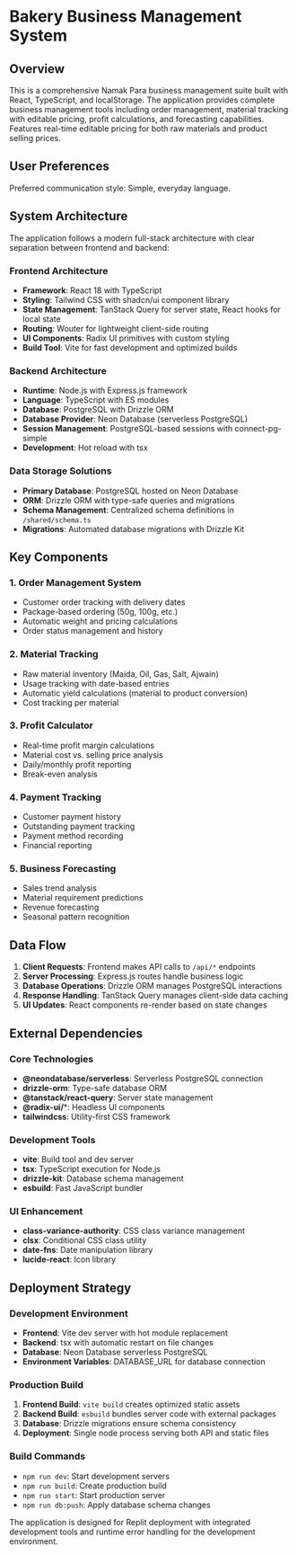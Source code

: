 # Bakery Business Management System

## Overview

This is a comprehensive Namak Para business management suite built with React, TypeScript, and localStorage. The application provides complete business management tools including order management, material tracking with editable pricing, profit calculations, and forecasting capabilities. Features real-time editable pricing for both raw materials and product selling prices.

## User Preferences

Preferred communication style: Simple, everyday language.

## System Architecture

The application follows a modern full-stack architecture with clear separation between frontend and backend:

### Frontend Architecture
- **Framework**: React 18 with TypeScript
- **Styling**: Tailwind CSS with shadcn/ui component library
- **State Management**: TanStack Query for server state, React hooks for local state
- **Routing**: Wouter for lightweight client-side routing
- **UI Components**: Radix UI primitives with custom styling
- **Build Tool**: Vite for fast development and optimized builds

### Backend Architecture
- **Runtime**: Node.js with Express.js framework
- **Language**: TypeScript with ES modules
- **Database**: PostgreSQL with Drizzle ORM
- **Database Provider**: Neon Database (serverless PostgreSQL)
- **Session Management**: PostgreSQL-based sessions with connect-pg-simple
- **Development**: Hot reload with tsx

### Data Storage Solutions
- **Primary Database**: PostgreSQL hosted on Neon Database
- **ORM**: Drizzle ORM with type-safe queries and migrations
- **Schema Management**: Centralized schema definitions in `/shared/schema.ts`
- **Migrations**: Automated database migrations with Drizzle Kit

## Key Components

### 1. Order Management System
- Customer order tracking with delivery dates
- Package-based ordering (50g, 100g, etc.)
- Automatic weight and pricing calculations
- Order status management and history

### 2. Material Tracking
- Raw material inventory (Maida, Oil, Gas, Salt, Ajwain)
- Usage tracking with date-based entries
- Automatic yield calculations (material to product conversion)
- Cost tracking per material

### 3. Profit Calculator
- Real-time profit margin calculations
- Material cost vs. selling price analysis
- Daily/monthly profit reporting
- Break-even analysis

### 4. Payment Tracking
- Customer payment history
- Outstanding payment tracking
- Payment method recording
- Financial reporting

### 5. Business Forecasting
- Sales trend analysis
- Material requirement predictions
- Revenue forecasting
- Seasonal pattern recognition

## Data Flow

1. **Client Requests**: Frontend makes API calls to `/api/*` endpoints
2. **Server Processing**: Express.js routes handle business logic
3. **Database Operations**: Drizzle ORM manages PostgreSQL interactions
4. **Response Handling**: TanStack Query manages client-side data caching
5. **UI Updates**: React components re-render based on state changes

## External Dependencies

### Core Technologies
- **@neondatabase/serverless**: Serverless PostgreSQL connection
- **drizzle-orm**: Type-safe database ORM
- **@tanstack/react-query**: Server state management
- **@radix-ui/***: Headless UI components
- **tailwindcss**: Utility-first CSS framework

### Development Tools
- **vite**: Build tool and dev server
- **tsx**: TypeScript execution for Node.js
- **drizzle-kit**: Database schema management
- **esbuild**: Fast JavaScript bundler

### UI Enhancement
- **class-variance-authority**: CSS class variance management
- **clsx**: Conditional CSS class utility
- **date-fns**: Date manipulation library
- **lucide-react**: Icon library

## Deployment Strategy

### Development Environment
- **Frontend**: Vite dev server with hot module replacement
- **Backend**: tsx with automatic restart on file changes
- **Database**: Neon Database serverless PostgreSQL
- **Environment Variables**: DATABASE_URL for database connection

### Production Build
1. **Frontend Build**: `vite build` creates optimized static assets
2. **Backend Build**: `esbuild` bundles server code with external packages
3. **Database**: Drizzle migrations ensure schema consistency
4. **Deployment**: Single node process serving both API and static files

### Build Commands
- `npm run dev`: Start development servers
- `npm run build`: Create production build
- `npm run start`: Start production server
- `npm run db:push`: Apply database schema changes

The application is designed for Replit deployment with integrated development tools and runtime error handling for the development environment.